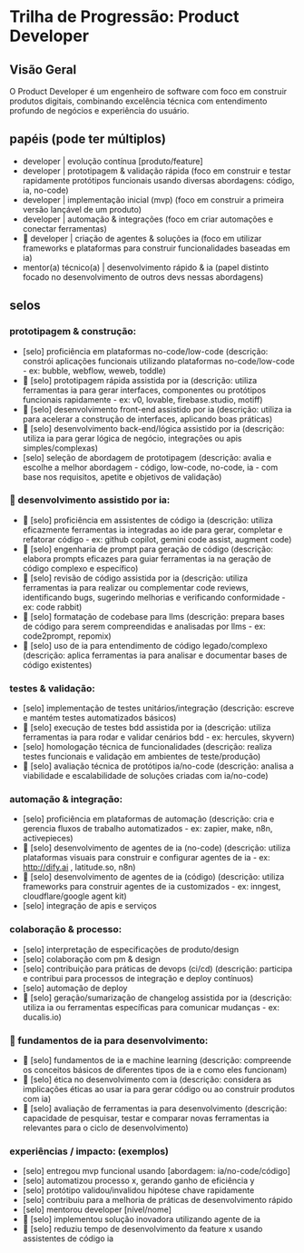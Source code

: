 # Trilha de Progressão: Product Developer

## Visão Geral

O Product Developer é um engenheiro de software com foco em construir produtos digitais, combinando excelência técnica com entendimento profundo de negócios e experiência do usuário.

## papéis (pode ter múltiplos)

* developer | evolução contínua [produto/feature]
* developer | prototipagem & validação rápida (foco em construir e testar rapidamente protótipos funcionais usando diversas abordagens: código, ia, no-code)
* developer | implementação inicial (mvp) (foco em construir a primeira versão lançável de um produto)
* developer | automação & integrações (foco em criar automações e conectar ferramentas)
* 🤖 developer | criação de agentes & soluções ia (foco em utilizar frameworks e plataformas para construir funcionalidades baseadas em ia)
* mentor(a) técnico(a) | desenvolvimento rápido & ia (papel distinto focado no desenvolvimento de outros devs nessas abordagens)

## selos

### prototipagem & construção:

* [selo] proficiência em plataformas no-code/low-code (descrição: constrói aplicações funcionais utilizando plataformas no-code/low-code - ex: bubble, webflow, weweb, toddle)
* 🤖 [selo] prototipagem rápida assistida por ia (descrição: utiliza ferramentas ia para gerar interfaces, componentes ou protótipos funcionais rapidamente - ex: v0, lovable, firebase.studio, motiff)
* 🤖 [selo] desenvolvimento front-end assistido por ia (descrição: utiliza ia para acelerar a construção de interfaces, aplicando boas práticas)
* 🤖 [selo] desenvolvimento back-end/lógica assistido por ia (descrição: utiliza ia para gerar lógica de negócio, integrações ou apis simples/complexas)
* [selo] seleção de abordagem de prototipagem (descrição: avalia e escolhe a melhor abordagem - código, low-code, no-code, ia - com base nos requisitos, apetite e objetivos de validação)

### 🤖 desenvolvimento assistido por ia:

* 🤖 [selo] proficiência em assistentes de código ia (descrição: utiliza eficazmente ferramentas ia integradas ao ide para gerar, completar e refatorar código - ex: github copilot, gemini code assist, augment code)
* 🤖 [selo] engenharia de prompt para geração de código (descrição: elabora prompts eficazes para guiar ferramentas ia na geração de código complexo e específico)
* 🤖 [selo] revisão de código assistida por ia (descrição: utiliza ferramentas ia para realizar ou complementar code reviews, identificando bugs, sugerindo melhorias e verificando conformidade - ex: code rabbit)
* 🤖 [selo] formatação de codebase para llms (descrição: prepara bases de código para serem compreendidas e analisadas por llms - ex: code2prompt, repomix)
* 🤖 [selo] uso de ia para entendimento de código legado/complexo (descrição: aplica ferramentas ia para analisar e documentar bases de código existentes)

### testes & validação:

* [selo] implementação de testes unitários/integração (descrição: escreve e mantém testes automatizados básicos)
* 🤖 [selo] execução de testes bdd assistida por ia (descrição: utiliza ferramentas ia para rodar e validar cenários bdd - ex: hercules, skyvern)
* [selo] homologação técnica de funcionalidades (descrição: realiza testes funcionais e validação em ambientes de teste/produção)
* 🤖 [selo] avaliação técnica de protótipos ia/no-code (descrição: analisa a viabilidade e escalabilidade de soluções criadas com ia/no-code)

### automação & integração:

* [selo] proficiência em plataformas de automação (descrição: cria e gerencia fluxos de trabalho automatizados - ex: zapier, make, n8n, activepieces)
* 🤖 [selo] desenvolvimento de agentes de ia (no-code) (descrição: utiliza plataformas visuais para construir e configurar agentes de ia - ex: http://dify.ai , latitude.so, n8n)
* 🤖 [selo] desenvolvimento de agentes de ia (código) (descrição: utiliza frameworks para construir agentes de ia customizados - ex: inngest, cloudflare/google agent kit)
* [selo] integração de apis e serviços

### colaboração & processo:

* [selo] interpretação de especificações de produto/design
* [selo] colaboração com pm & design
* [selo] contribuição para práticas de devops (ci/cd) (descrição: participa e contribui para processos de integração e deploy contínuos)
* [selo] automação de deploy
* 🤖 [selo] geração/sumarização de changelog assistida por ia (descrição: utiliza ia ou ferramentas específicas para comunicar mudanças - ex: ducalis.io)

### 🤖 fundamentos de ia para desenvolvimento:

* 🤖 [selo] fundamentos de ia e machine learning (descrição: compreende os conceitos básicos de diferentes tipos de ia e como eles funcionam)
* 🤖 [selo] ética no desenvolvimento com ia (descrição: considera as implicações éticas ao usar ia para gerar código ou ao construir produtos com ia)
* 🤖 [selo] avaliação de ferramentas ia para desenvolvimento (descrição: capacidade de pesquisar, testar e comparar novas ferramentas ia relevantes para o ciclo de desenvolvimento)

### experiências / impacto: (exemplos)

* [selo] entregou mvp funcional usando [abordagem: ia/no-code/código]
* [selo] automatizou processo x, gerando ganho de eficiência y
* [selo] protótipo validou/invalidou hipótese chave rapidamente
* [selo] contribuiu para a melhoria de práticas de desenvolvimento rápido
* [selo] mentorou developer [nível/nome]
* 🤖 [selo] implementou solução inovadora utilizando agente de ia
* 🤖 [selo] reduziu tempo de desenvolvimento da feature x usando assistentes de código ia
